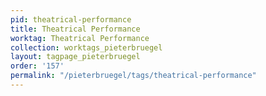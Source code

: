 ```yaml
---
pid: theatrical-performance
title: Theatrical Performance
worktag: Theatrical Performance
collection: worktags_pieterbruegel
layout: tagpage_pieterbruegel
order: '157'
permalink: "/pieterbruegel/tags/theatrical-performance"
---
```

